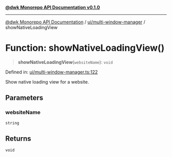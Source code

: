 [**@dwk Monorepo API Documentation v0.1.0**](../../../README.md)

---

[@dwk Monorepo API Documentation](../../../README.md) / [ui/multi-window-manager](../README.md) / showNativeLoadingView

# Function: showNativeLoadingView()

> **showNativeLoadingView**(`websiteName`): `void`

Defined in: [ui/multi-window-manager.ts:122](https://github.com/Anglesite/anglesite/blob/97bc711271b9559b54e48a9e5995ecc7ba9204f9/anglesite/app/ui/multi-window-manager.ts#L122)

Show native loading view for a website.

## Parameters

### websiteName

`string`

## Returns

`void`
